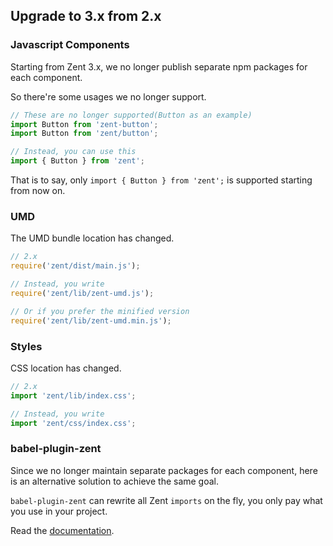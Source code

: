 ## Upgrade to 3.x from 2.x

### Javascript Components

Starting from Zent 3.x, we no longer publish separate npm packages for each component.

So there're some usages we no longer support.

```js
// These are no longer supported(Button as an example)
import Button from 'zent-button';
import Button from 'zent/button';

// Instead, you can use this
import { Button } from 'zent';
```

That is to say, only `import { Button } from 'zent';` is supported starting from now on.

### UMD

The UMD bundle location has changed.

```js
// 2.x
require('zent/dist/main.js');

// Instead, you write
require('zent/lib/zent-umd.js');

// Or if you prefer the minified version
require('zent/lib/zent-umd.min.js');
```

### Styles

CSS location has changed.

```js
// 2.x
import 'zent/lib/index.css';

// Instead, you write
import 'zent/css/index.css';
```

### babel-plugin-zent

Since we no longer maintain separate packages for each component, here is an alternative solution to achieve the same goal.

`babel-plugin-zent` can rewrite all Zent `imports` on the fly, you only pay what you use in your project.

Read the [documentation](../guides/babel-plugin-zent).

